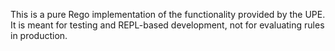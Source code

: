 This is a pure Rego implementation of the functionality provided by the UPE.  It
is meant for testing and REPL-based development, not for evaluating rules in
production.
